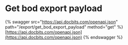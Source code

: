 # Get bod export payload

{% swagger src="https://api.docbits.com/openapi.json" path="/export/get_bod_export_payload" method="get" %}
[https://api.docbits.com/openapi.json](https://api.docbits.com/openapi.json)
{% endswagger %}
